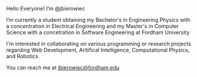 Hello Everyone! I’m @jbierowiec

I’m currently a student obtaining my Bachelor's in Engineering Physics with a concentration in Electrical Engineering and my Master's in Computer Science with a concetration in Software Engineering at Fordham University

I'm interested in collaborating on various programming or research projects regarding Web Development, Aritifical Intelligence, Computational Physics, and Robotics

You can reach me at jbierowiec@fordham.edu

<!---
jbierowiec/jbierowiec is a ✨ special ✨ repository because its `README.md` (this file) appears on your GitHub profile.
You can click the Preview link to take a look at your changes.
--->
